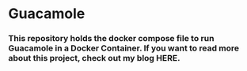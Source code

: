 # Guacamole

### This repository holds the docker compose file to run Guacamole in a Docker Container. If you want to read more about this project, check out my blog HERE.
